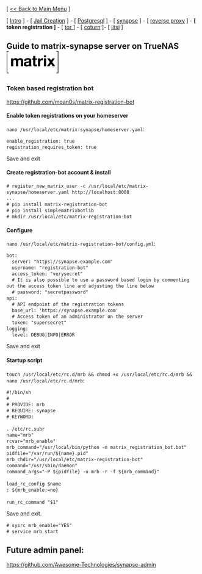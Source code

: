 [ [<< Back to Main Menu](https://github.com/seth586/guides/blob/master/README.md) ]

[ [Intro](README.md) ] - [ [Jail Creation](1_jail.md) ] - [ [Postgresql](2_postgresql.md) ] - [ [synapse](3_synapse.md) ] - [ [reverse proxy](4_nginx.md) ] - **[ token registration ]** - [ [tor ](6_tor.md)] - [ [coturn](7_coturn.md) ]- [ [jitsi](8_jitsi.md) ]

## Guide to matrix-synapse server on TrueNAS ![BSDBTC60.png](images/matrix60.png)

### Token based registration bot
https://github.com/moan0s/matrix-registration-bot

#### Enable token registrations on your homeserver
`nano /usr/local/etc/matrix-synapse/homeserver.yaml`:
```
enable_registration: true
registration_requires_token: true
```
Save and exit

#### Create registration-bot account & install
```
# register_new_matrix_user -c /usr/local/etc/matrix-synapse/homeserver.yaml http://localhost:8008
...
# pip install matrix-registration-bot
# pip install simplematrixbotlib
# mkdir /usr/local/etc/matrix-registration-bot
```
#### Configure
`nano /usr/local/etc/matrix-registration-bot/config.yml`:
```
bot:
  server: "https://synapse.example.com"
  username: "registration-bot"
  access_token: "verysecret"
  # It is also possible to use a password based login by commenting out the access token line and adjusting the line below
  # password: "secretpassword" 
api:
  # API endpoint of the registration tokens
  base_url: 'https://synapse.example.com'
  # Access token of an administrator on the server
  token: "supersecret"
logging:
  level: DEBUG|INFO|ERROR
```
Save and exit

#### Startup script
`touch /usr/local/etc/rc.d/mrb && chmod +x /usr/local/etc/rc.d/mrb && nano /usr/local/etc/rc.d/mrb`:
```
#!/bin/sh
#
# PROVIDE: mrb
# REQUIRE: synapse
# KEYWORD:

. /etc/rc.subr
name="mrb"
rcvar="mrb_enable"
mrb_command="/usr/local/bin/python -m matrix_registration_bot.bot"
pidfile="/var/run/${name}.pid"
mrb_chdir="/usr/local/etc/matrix-registration-bot"
command="/usr/sbin/daemon"
command_args="-P ${pidfile} -u mrb -r -f ${mrb_command}"

load_rc_config $name
: ${mrb_enable:=no}

run_rc_command "$1"
```
Save and exit.

```
# sysrc mrb_enable="YES"
# service mrb start
```

## Future admin panel:
https://github.com/Awesome-Technologies/synapse-admin
